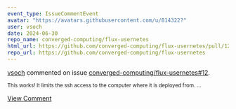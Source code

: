 ```yaml
---
event_type: IssueCommentEvent
avatar: "https://avatars.githubusercontent.com/u/814322?"
user: vsoch
date: 2024-06-30
repo_name: converged-computing/flux-usernetes
html_url: https://github.com/converged-computing/flux-usernetes/pull/12
repo_url: https://github.com/converged-computing/flux-usernetes
---
```


<a href='https://github.com/vsoch' target='_blank'>vsoch</a> commented on issue <a href='https://github.com/converged-computing/flux-usernetes/pull/12' target='_blank'>converged-computing/flux-usernetes#12</a>.

<small>This works! It limits the ssh access to the computer where it is deployed from. ...</small>

<a href='https://github.com/converged-computing/flux-usernetes/pull/12' target='_blank'>View Comment</a>